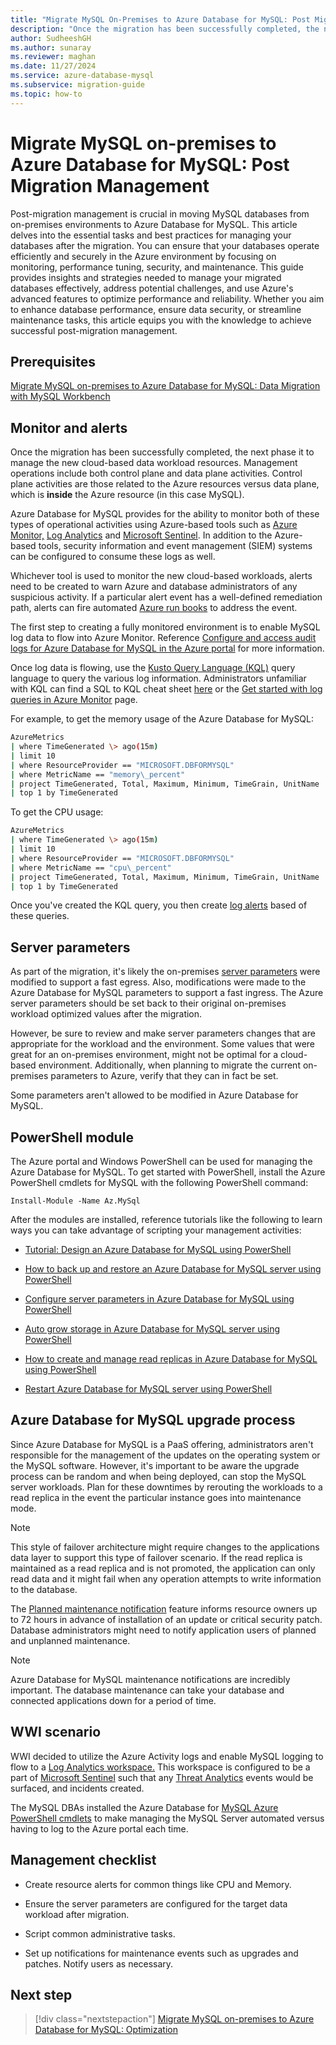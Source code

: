 ```yaml
---
title: "Migrate MySQL On-Premises to Azure Database for MySQL: Post Migration Management"
description: "Once the migration has been successfully completed, the next phase it to manage the new cloud-based data workload resources."
author: SudheeshGH
ms.author: sunaray
ms.reviewer: maghan
ms.date: 11/27/2024
ms.service: azure-database-mysql
ms.subservice: migration-guide
ms.topic: how-to
---
```


# Migrate MySQL on-premises to Azure Database for MySQL: Post Migration Management

Post-migration management is crucial in moving MySQL databases from on-premises environments to Azure Database for MySQL. This article delves into the essential tasks and best practices for managing your databases after the migration. You can ensure that your databases operate efficiently and securely in the Azure environment by focusing on monitoring, performance tuning, security, and maintenance. This guide provides insights and strategies needed to manage your migrated databases effectively, address potential challenges, and use Azure's advanced features to optimize performance and reliability. Whether you aim to enhance database performance, ensure data security, or streamline maintenance tasks, this article equips you with the knowledge to achieve successful post-migration management.

## Prerequisites

[Migrate MySQL on-premises to Azure Database for MySQL: Data Migration with MySQL Workbench](09-data-migration-with-mysql-workbench.md)

## Monitor and alerts

Once the migration has been successfully completed, the next phase it to manage the new cloud-based data workload resources. Management operations include both control plane and data plane activities. Control plane activities are those related to the Azure resources versus data plane, which is **inside** the Azure resource (in this case MySQL).

Azure Database for MySQL provides for the ability to monitor both of these types of operational activities using Azure-based tools such as [Azure Monitor,](/azure/azure-monitor/overview) [Log Analytics](/azure/azure-monitor/logs/log-analytics-overview) and [Microsoft Sentinel](/azure/sentinel/overview). In addition to the Azure-based tools, security information and event management (SIEM) systems can be configured to consume these logs as well.

Whichever tool is used to monitor the new cloud-based workloads, alerts need to be created to warn Azure and database administrators of any suspicious activity. If a particular alert event has a well-defined remediation path, alerts can fire automated [Azure run books](/azure/automation/learn/powershell-runbook-managed-identity) to address the event.

The first step to creating a fully monitored environment is to enable MySQL log data to flow into Azure Monitor. Reference [Configure and access audit logs for Azure Database for MySQL in the Azure portal](../../howto-configure-audit-logs-portal.md) for more information.

Once log data is flowing, use the [Kusto Query Language (KQL)](/azure/data-explorer/kusto/query/) query language to query the various log information. Administrators unfamiliar with KQL can find a SQL to KQL cheat sheet [here](/azure/data-explorer/kusto/query/sqlcheatsheet) or the [Get started with log queries in Azure Monitor](/azure/azure-monitor/logs/get-started-queries) page.

For example, to get the memory usage of the Azure Database for MySQL:

```bash
AzureMetrics
| where TimeGenerated \> ago(15m)
| limit 10
| where ResourceProvider == "MICROSOFT.DBFORMYSQL"
| where MetricName == "memory\_percent"
| project TimeGenerated, Total, Maximum, Minimum, TimeGrain, UnitName
| top 1 by TimeGenerated
```
To get the CPU usage:

```bash
AzureMetrics
| where TimeGenerated \> ago(15m)
| limit 10
| where ResourceProvider == "MICROSOFT.DBFORMYSQL"
| where MetricName == "cpu\_percent"
| project TimeGenerated, Total, Maximum, Minimum, TimeGrain, UnitName
| top 1 by TimeGenerated
```
Once you've created the KQL query, you then create [log alerts](/azure/azure-monitor/alerts/alerts-unified-log) based of these queries.

## Server parameters

As part of the migration, it's likely the on-premises [server parameters](../../concepts-server-parameters.md) were modified to support a fast egress. Also, modifications were made to the Azure Database for MySQL parameters to support a fast ingress. The Azure server parameters should be set back to their original on-premises workload optimized values after the migration.

However, be sure to review and make server parameters changes that are appropriate for the workload and the environment. Some values that were great for an on-premises environment, might not be optimal for a cloud-based environment. Additionally, when planning to migrate the current on-premises parameters to Azure, verify that they can in fact be set.

Some parameters aren't allowed to be modified in Azure Database for MySQL.

## PowerShell module

The Azure portal and Windows PowerShell can be used for managing the Azure Database for MySQL. To get started with PowerShell, install the Azure PowerShell cmdlets for MySQL with the following PowerShell command:

`Install-Module -Name Az.MySql`

After the modules are installed, reference tutorials like the following to learn ways you can take advantage of scripting your management activities:

  - [Tutorial: Design an Azure Database for MySQL using PowerShell](../../tutorial-design-database-using-powershell.md)

  - [How to back up and restore an Azure Database for MySQL server using PowerShell](../../howto-restore-server-powershell.md)

  - [Configure server parameters in Azure Database for MySQL using PowerShell](../../howto-configure-server-parameters-using-powershell.md)

  - [Auto grow storage in Azure Database for MySQL server using PowerShell](../../howto-auto-grow-storage-powershell.md)

  - [How to create and manage read replicas in Azure Database for MySQL using PowerShell](../../howto-read-replicas-powershell.md)

  - [Restart Azure Database for MySQL server using PowerShell](../../howto-restart-server-powershell.md)

## Azure Database for MySQL upgrade process

Since Azure Database for MySQL is a PaaS offering, administrators aren't responsible for the management of the updates on the operating system or the MySQL software. However, it's important to be aware the upgrade process can be random and when being deployed, can stop the MySQL server workloads. Plan for these downtimes by rerouting the workloads to a read replica in the event the particular instance goes into maintenance mode.

> [!NOTE]  
> This style of failover architecture might require changes to the applications data layer to support this type of failover scenario. If the read replica is maintained as a read replica and is not promoted, the application can only read data and it might fail when any operation attempts to write information to the database.

The [Planned maintenance notification](../../concepts-monitoring.md#planned-maintenance-notification) feature informs resource owners up to 72 hours in advance of installation of an update or critical security patch. Database administrators might need to notify application users of planned and unplanned maintenance.

> [!NOTE]  
> Azure Database for MySQL maintenance notifications are incredibly important. The database maintenance can take your database and connected applications down for a period of time.

## WWI scenario

WWI decided to utilize the Azure Activity logs and enable MySQL logging to flow to a [Log Analytics workspace.](/azure/azure-monitor/logs/workspace-design) This workspace is configured to be a part of [Microsoft Sentinel](/azure/sentinel/) such that any [Threat Analytics](../../concepts-security.md#threat-protection) events would be surfaced, and incidents created.

The MySQL DBAs installed the Azure Database for [MySQL Azure PowerShell cmdlets](../../quickstart-create-mysql-server-database-using-azure-powershell.md) to make managing the MySQL Server automated versus having to log to the Azure portal each time.

## Management checklist

  - Create resource alerts for common things like CPU and Memory.

  - Ensure the server parameters are configured for the target data workload after migration.

  - Script common administrative tasks.

  - Set up notifications for maintenance events such as upgrades and patches. Notify users as necessary.

## Next step

> [!div class="nextstepaction"]
> [Migrate MySQL on-premises to Azure Database for MySQL: Optimization](11-optimization.md)
